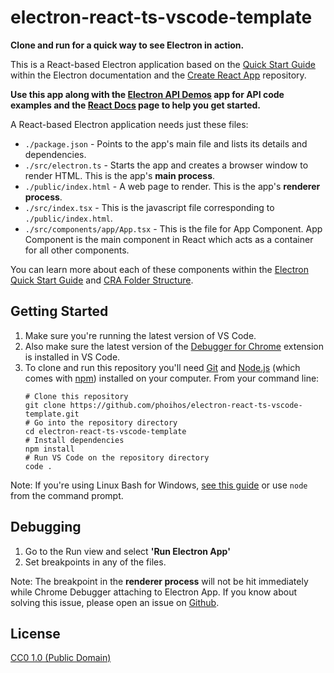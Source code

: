 # electron-react-ts-vscode-template

**Clone and run for a quick way to see Electron in action.**

This is a React-based Electron application based on the [Quick Start Guide](http://electron.atom.io/docs/tutorial/quick-start) within the Electron documentation and the [Create React App](https://github.com/facebook/create-react-app) repository.

**Use this app along with the [Electron API Demos](http://electron.atom.io/#get-started) app for API code examples and the [React Docs](https://reactjs.org/docs/getting-started.html) page to help you get started.**

A React-based Electron application needs just these files:

- `./package.json` - Points to the app's main file and lists its details and dependencies.
- `./src/electron.ts` - Starts the app and creates a browser window to render HTML. This is the app's **main process**.
- `./public/index.html` - A web page to render. This is the app's **renderer process**.
- `./src/index.tsx` - This is the javascript file corresponding to `./public/index.html`.
- `./src/components/app/App.tsx` - This is the file for App Component. App Component is the main component in React which acts as a container for all other components.

You can learn more about each of these components within the [Electron Quick Start Guide](http://electron.atom.io/docs/tutorial/quick-start) and [CRA Folder Structure](https://create-react-app.dev/docs/folder-structure).

## Getting Started

1. Make sure you're running the latest version of VS Code.
2. Also make sure the latest version of the [Debugger for Chrome](https://marketplace.visualstudio.com/items?itemName=msjsdiag.debugger-for-chrome) extension is installed in VS Code.
3. To clone and run this repository you'll need [Git](https://git-scm.com) and [Node.js](https://nodejs.org/en/download/) (which comes with [npm](http://npmjs.com)) installed on your computer. From your command line:
    >
    ```shell
    # Clone this repository
    git clone https://github.com/phoihos/electron-react-ts-vscode-template.git
    # Go into the repository directory
    cd electron-react-ts-vscode-template
    # Install dependencies
    npm install
    # Run VS Code on the repository directory
    code .
    ```

Note: If you're using Linux Bash for Windows, [see this guide](https://www.howtogeek.com/261575/how-to-run-graphical-linux-desktop-applications-from-windows-10s-bash-shell/) or use `node` from the command prompt.

## Debugging

1. Go to the Run view and select **'Run Electron App'**
2. Set breakpoints in any of the files.

Note: The breakpoint in the **renderer process** will not be hit immediately while Chrome Debugger attaching to Electron App. If you know about solving this issue, please open an issue on [Github](https://github.com/phoihos/electron-react-ts-vscode-template/issues).

## License

[CC0 1.0 (Public Domain)](LICENSE.md)
